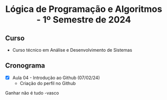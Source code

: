 
  <h1 align="center">
  Lógica de Programação e Algoritmos - 1º Semestre de 2024
</h1>

## Curso
- Curso técnico em Análise e Desenvolvimento de Sistemas

## Cronograma
- [x] Aula 04 - Introdução ao Github (07/02/24)
   - Criação do perfil no Github

Ganhar não é tudo -vasco